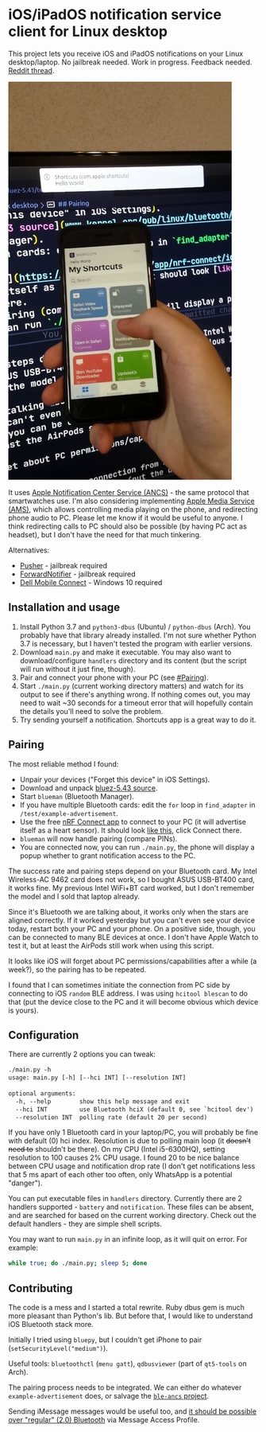 # iOS/iPadOS notification service client for Linux desktop

This project lets you receive iOS and iPadOS notifications on your Linux desktop/laptop. No jailbreak needed. Work in progress. Feedback needed. [Reddit thread](https://www.reddit.com/r/linux/comments/gks3bt/ios_notifications_on_linux_desktop_over_bluetooth/).

![Photo of running script](shot0001.jpg)

It uses [Apple Notification Center Service (ANCS)](https://developer.apple.com/library/archive/documentation/CoreBluetooth/Reference/AppleNotificationCenterServiceSpecification/Introduction/Introduction.html) - the same protocol that smartwatches use. I'm also considering implementing [Apple Media Service (AMS)](https://developer.apple.com/library/archive/documentation/CoreBluetooth/Reference/AppleMediaService_Reference/Introduction/Introduction.html), which allows controlling media playing on the phone, and redirecting phone audio to PC. Please let me know if it would be useful to anyone. I think redirecting calls to PC should also be possible (by having PC act as headset), but I don't have the need for that much tinkering.

Alternatives:

- [Pusher](https://repo.packix.com/package/com.noahsaso.pusher/) - jailbreak required
- [ForwardNotifier](https://github.com/Greg0109/ForwardNotifier) - jailbreak required
- [Dell Mobile Connect](https://www.windowslatest.com/2020/04/11/run-dell-mobile-connect-on-any-windows-10-pc/) - Windows 10 required

## Installation and usage

1. Install Python 3.7 and `python3-dbus` (Ubuntu) / `python-dbus` (Arch). You probably have that library already installed. I'm not sure whether Python 3.7 is necessary, but I haven't tested the program with earlier versions.
2. Download `main.py` and make it executable. You may also want to download/configure `handlers` directory and its content (but the script will run without it just fine, though).
3. Pair and connect your phone with your PC (see [#Pairing](#Pairing)).
4. Start `./main.py` (current working directory matters) and watch for its output to see if there's anything wrong. If nothing comes out, you may need to wait ~30 seconds for a timeout error that will hopefully contain the details you'll need to solve the problem.
5. Try sending yourself a notification. Shortcuts app is a great way to do it.

## Pairing

The most reliable method I found:

- Unpair your devices ("Forget this device" in iOS Settings).
- Download and unpack [bluez-5.43 source](www.kernel.org/pub/linux/bluetooth/bluez-5.43.tar.xz).
- Start `blueman` (Bluetooth Manager).
- If you have multiple Bluetooth cards: edit the `for` loop in `find_adapter` in `/test/example-advertisement`.
- Use the free [nRF Connect app](https://apps.apple.com/us/app/nrf-connect/id1054362403) to connect to your PC (it will advertise itself as a heart sensor). It should look [like this](https://imgur.com/wL7X7aK), click Connect there.
- `blueman` will now handle pairing (compare PINs).
- You are connected now, you can run `./main.py`, the phone will display a popup whether to grant notification access to the PC.

The success rate and pairing steps depend on your Bluetooth card. My Intel Wireless-AC 9462 card does not work, so I bought ASUS USB-BT400 card, it works fine. My previous Intel WiFi+BT card worked, but I don't remember the model and I sold that laptop already.

Since it's Bluetooth we are talking about, it works only when the stars are aligned correctly. If it worked yesterday but you can't even see your device today, restart both your PC and your phone. On a positive side, though, you can be connected to many BLE devices at once. I don't have Apple Watch to test it, but at least the AirPods still work when using this script.

It looks like iOS will forget about PC permissions/capabilities after a while (a week?), so the pairing has to be repeated.

I found that I can sometimes initiate the connection from PC side by connecting to iOS `random` BLE address. I was using `hcitool blescan` to do that (put the device close to the PC and it will become obvious which device is yours).

## Configuration

There are currently 2 options you can tweak:

```text
./main.py -h
usage: main.py [-h] [--hci INT] [--resolution INT]

optional arguments:
  -h, --help        show this help message and exit
  --hci INT         use Bluetooth hciX (default 0, see `hcitool dev')
  --resolution INT  polling rate (default 20 per second)
```

If you have only 1 Bluetooth card in your laptop/PC, you will probably be fine with default (0) hci index. Resolution is due to polling main loop (it ~~doesn't need to~~ shouldn't be there). On my CPU (Intel i5-6300HQ), setting resolution to 100 causes 2% CPU usage. I found 20 to be nice balance between CPU usage and notification drop rate (I don't get notifications less that 5 ms apart of each other too often, only WhatsApp is a potential "danger").

You can put executable files in `handlers` directory. Currently there are 2 handlers supported - `battery` and `notification`. These files can be absent, and are searched for based on the current working directory. Check out the default handlers - they are simple shell scripts.

You may want to run `main.py` in an infinite loop, as it will quit on error. For example:

```bash
while true; do ./main.py; sleep 5; done
```

## Contributing

The code is a mess and I started a total rewrite. Ruby dbus gem is much more pleasant than Python's lib. But before that, I would like to understand iOS Bluetooth stack more.

Initially I tried using `bluepy`, but I couldn't get iPhone to pair (`setSecurityLevel("medium")`).

Useful tools: `bluetoothctl` (`menu gatt`), `qdbusviewer` (part of `qt5-tools` on Arch).

The pairing process needs to be integrated. We can either do whatever `example-advertisement` does, or salvage the [`ble-ancs` project](https://github.com/robotastic/ble-ancs/blob/a88f4eea91360916456a40adaf51910e6e81ca40/index.js#L163).

Sending iMessage messages would be useful too, and [it should be possible over "regular" (2.0) Bluetooth](https://news.ycombinator.com/item?id=23413394) via Message Access Profile.
